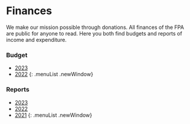 # Finances

We make our mission possible through donations. All finances of the FPA are public for anyone to read. Here you both find budgets and reports of income and expenditure.

### Budget

* [2023](budgets/2022.md)
* [2022](budgets/2022.md)
{: .menuList .newWindow}

### Reports

* [2023](reports/2023)
* [2022](reports/2022)
* [2021](reports/2021)
{: .menuList .newWindow}
